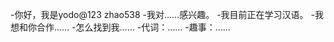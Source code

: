 -你好，我是yodo@123 zhao538
-我对……感兴趣。
-我目前正在学习汉语。
-我想和你合作……
-怎么找到我……
-代词：……
-趣事：……

<!---
123zhao538/123zhao538是一个特殊的存储库，因为它的“README.md（这个文件）”会出现在你的GitHub档案中。
您可以单击预览链接查看更改。
--->
